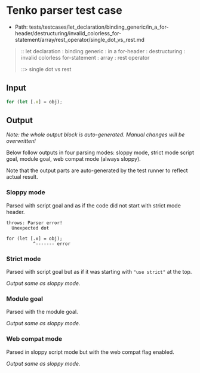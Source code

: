 # Tenko parser test case

- Path: tests/testcases/let_declaration/binding_generic/in_a_for-header/destructuring/invalid_colorless_for-statement/array/rest_operator/single_dot_vs_rest.md

> :: let declaration : binding generic : in a for-header : destructuring : invalid colorless for-statement : array : rest operator
>
> ::> single dot vs rest

## Input

`````js
for (let [.x] = obj);
`````

## Output

_Note: the whole output block is auto-generated. Manual changes will be overwritten!_

Below follow outputs in four parsing modes: sloppy mode, strict mode script goal, module goal, web compat mode (always sloppy).

Note that the output parts are auto-generated by the test runner to reflect actual result.

### Sloppy mode

Parsed with script goal and as if the code did not start with strict mode header.

`````
throws: Parser error!
  Unexpected dot

for (let [.x] = obj);
          ^------- error
`````

### Strict mode

Parsed with script goal but as if it was starting with `"use strict"` at the top.

_Output same as sloppy mode._

### Module goal

Parsed with the module goal.

_Output same as sloppy mode._

### Web compat mode

Parsed in sloppy script mode but with the web compat flag enabled.

_Output same as sloppy mode._
